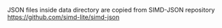 JSON files inside data directory are copied from 
SIMD-JSON repository 
https://github.com/simd-lite/simd-json